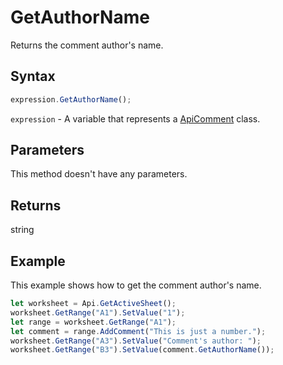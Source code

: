 # GetAuthorName

Returns the comment author's name.

## Syntax

```javascript
expression.GetAuthorName();
```

`expression` - A variable that represents a [ApiComment](../ApiComment.md) class.

## Parameters

This method doesn't have any parameters.

## Returns

string

## Example

This example shows how to get the comment author's name.

```javascript editor-
let worksheet = Api.GetActiveSheet();
worksheet.GetRange("A1").SetValue("1");
let range = worksheet.GetRange("A1");
let comment = range.AddComment("This is just a number.");
worksheet.GetRange("A3").SetValue("Comment's author: ");
worksheet.GetRange("B3").SetValue(comment.GetAuthorName());
```
